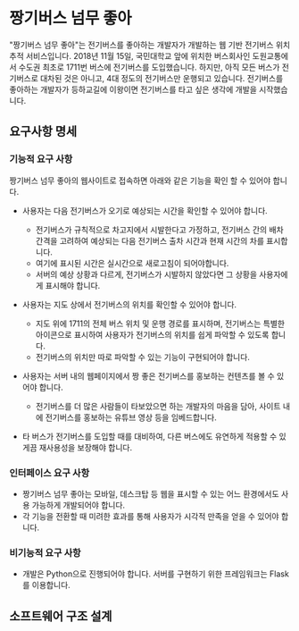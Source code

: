 # 짱기버스 넘무 좋아
"짱기버스 넘무 좋아"는 전기버스를 좋아하는 개발자가 개발하는 웹 기반 전기버스 위치 추적 서비스입니다.
2018년 11월 15일, 국민대학교 앞에 위치한 버스회사인 도원교통에서 수도권 최초로 1711번 버스에 전기버스를 도입했습니다.
하지만, 아직 모든 버스가 전기버스로 대차된 것은 아니고, 4대 정도의 전기버스만 운행되고 있습니다.
전기버스를 좋아하는 개발자가 등하교길에 이왕이면 전기버스를 타고 싶은 생각에 개발을 시작했습니다.

## 요구사항 명세
### 기능적 요구 사항
짱기버스 넘무 좋아의 웹사이트로 접속하면 아래와 같은 기능을 확인 할 수 있어야 합니다.
- 사용자는 다음 전기버스가 오기로 예상되는 시간을 확인할 수 있어야 합니다.
    - 전기버스가 규칙적으로 차고지에서 시발한다고 가정하고, 전기버스 간의 배차간격을 고려하여
    예상되는 다음 전기버스 출차 시간과 현재 시간의 차를 표시합니다.
    - 여기에 표시된 시간은 실시간으로 새로고침이 되어야합니다.
    - 서버의 예상 상황과 다르게, 전기버스가 시발하지 않았다면 그 상황을 사용자에게 표시해야 합니다.

- 사용자는 지도 상에서 전기버스의 위치를 확인할 수 있어야 합니다.
    - 지도 위에 1711의 전체 버스 위치 및 운행 경로를 표시하며, 전기버스는 특별한 아이콘으로
    표시하여 사용자가 전기버스의 위치를 쉽게 파악할 수 있도록 합니다.
    - 전기버스의 위치만 따로 파악할 수 있는 기능이 구현되어야 합니다.

- 사용자는 서버 내의 웹페이지에서 짱 좋은 전기버스를 홍보하는 컨텐츠를 볼 수 있어야 합니다.
    - 전기버스를 더 많은 사람들이 타보았으면 하는 개발자의 마음을 담아, 사이트 내에 전기버스를
    홍보하는 유튜브 영상 등을 임베드합니다. 
    
- 타 버스가 전기버스를 도입할 때를 대비하여, 다른 버스에도 유연하게 적용할 수 있게끔 재사용성을
보장해야 합니다.

### 인터페이스 요구 사항
- 짱기버스 넘무 좋아는 모바일, 데스크탑 등 웹을 표시할 수 있는 어느 환경에서도 사용 가능하게 개발되어야 합니다.
- 각 기능을 전환할 때 미려한 효과를 통해 사용자가 시각적 만족을 얻을 수 있어야 합니다.

### 비기능적 요구 사항
- 개발은 Python으로 진행되어야 합니다. 서버를 구현하기 위한 프레임워크는 Flask를 이용합니다.

## 소프트웨어 구조 설계